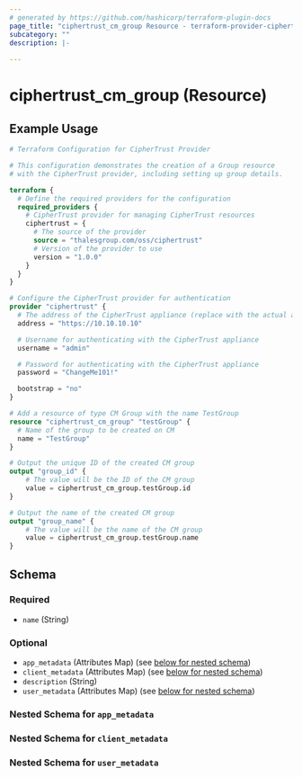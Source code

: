 ```yaml
---
# generated by https://github.com/hashicorp/terraform-plugin-docs
page_title: "ciphertrust_cm_group Resource - terraform-provider-ciphertrust"
subcategory: ""
description: |-
  
---
```


# ciphertrust_cm_group (Resource)



## Example Usage

```terraform
# Terraform Configuration for CipherTrust Provider

# This configuration demonstrates the creation of a Group resource
# with the CipherTrust provider, including setting up group details.

terraform {
  # Define the required providers for the configuration
  required_providers {
    # CipherTrust provider for managing CipherTrust resources
    ciphertrust = {
      # The source of the provider
      source = "thalesgroup.com/oss/ciphertrust"
      # Version of the provider to use
      version = "1.0.0"
    }
  }
}

# Configure the CipherTrust provider for authentication
provider "ciphertrust" {
  # The address of the CipherTrust appliance (replace with the actual address)
  address = "https://10.10.10.10"

  # Username for authenticating with the CipherTrust appliance
  username = "admin"

  # Password for authenticating with the CipherTrust appliance
  password = "ChangeMe101!"

  bootstrap = "no"
}

# Add a resource of type CM Group with the name TestGroup
resource "ciphertrust_cm_group" "testGroup" {
  # Name of the group to be created on CM
  name = "TestGroup"
}

# Output the unique ID of the created CM group
output "group_id" {
    # The value will be the ID of the CM group
    value = ciphertrust_cm_group.testGroup.id
}

# Output the name of the created CM group
output "group_name" {
    # The value will be the name of the CM group
    value = ciphertrust_cm_group.testGroup.name
}
```

<!-- schema generated by tfplugindocs -->
## Schema

### Required

- `name` (String)

### Optional

- `app_metadata` (Attributes Map) (see [below for nested schema](#nestedatt--app_metadata))
- `client_metadata` (Attributes Map) (see [below for nested schema](#nestedatt--client_metadata))
- `description` (String)
- `user_metadata` (Attributes Map) (see [below for nested schema](#nestedatt--user_metadata))

<a id="nestedatt--app_metadata"></a>
### Nested Schema for `app_metadata`


<a id="nestedatt--client_metadata"></a>
### Nested Schema for `client_metadata`


<a id="nestedatt--user_metadata"></a>
### Nested Schema for `user_metadata`
